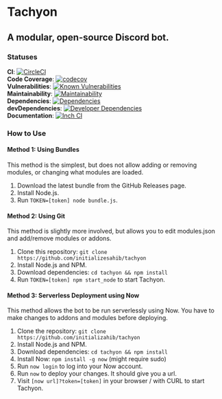 # Tachyon  
## A modular, open-source Discord bot.
### Statuses
**CI**: [![CircleCI](https://circleci.com/gh/initializesahib/tachyon/tree/master.svg?style=svg)](https://circleci.com/gh/initializesahib/tachyon/tree/master)  
**Code Coverage**: [![codecov](https://codecov.io/gh/initializesahib/tachyon/branch/master/graph/badge.svg)](https://codecov.io/gh/initializesahib/tachyon)  
**Vulnerabilities**: [![Known Vulnerabilities](https://snyk.io/test/github/initializesahib/tachyon/badge.svg?targetFile=package.json)](https://snyk.io/test/github/initializesahib/tachyon?targetFile=package.json)  
**Maintainability**: [![Maintainability](https://api.codeclimate.com/v1/badges/1fd6d97d11e65130cdae/maintainability)](https://codeclimate.com/github/initializesahib/tachyon/maintainability)  
**Dependencies**: [![Dependencies](https://david-dm.org/initializesahib/tachyon.svg)](https://david-dm.org/initializesahib/tachyon)  
**devDependencies**: [![Developer Dependencies](https://david-dm.org/initializesahib/tachyon/dev-status.svg)](https://david-dm.org/initializesahib/tachyon?type=dev)  
**Documentation**: [![Inch CI](https://inch-ci.org/github/initializesahib/tachyon.svg?branch=master)](https://inch-ci.org/github/initializesahib/tachyon)  
### How to Use
#### Method 1: Using Bundles
This method is the simplest, but does not allow adding or removing modules, or changing what modules are loaded.
1. Download the latest bundle from the GitHub Releases page.  
2. Install Node.js.  
3. Run `TOKEN=[token] node bundle.js`.  
#### Method 2: Using Git
This method is slightly more involved, but allows you to edit modules.json and add/remove modules or addons.
1. Clone this repository: `git clone https://github.com/initializesahib/tachyon`  
2. Install Node.js and NPM.  
3. Download dependencies: `cd tachyon && npm install`  
4. Run `TOKEN=[token] npm start_node` to start Tachyon.  
#### Method 3: Serverless Deployment using Now
This method allows the bot to be run serverlessly using Now. You have to make changes to addons and modules before deploying.  
1. Clone the repository: `git clone https://github.com/initializahib/tachyon`
2. Install Node.js and NPM.
3. Download dependencies: `cd tachyon && npm install`  
4. Install Now: `npm install -g now` (might require sudo)
5. Run `now login` to log into your Now account.
6. Run `now` to deploy your changes. It should give you a url.
7. Visit `[now url]?token=[token]` in your browser / with CURL to start Tachyon.
